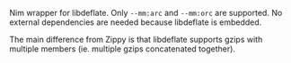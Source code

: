 
Nim wrapper for libdeflate. Only `--mm:arc` and `--mm:orc` are supported.
No external dependencies are needed because libdeflate is embedded.

The main difference from Zippy is that libdeflate supports
gzips with multiple members (ie. multiple gzips concatenated together).
